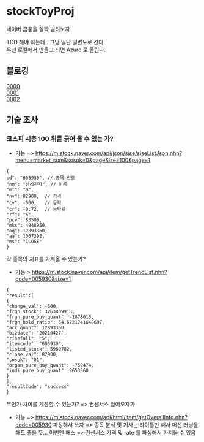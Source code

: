 # stockToyProj

네이버 금웅을 살짝 빌려보자  

TDD 해야 하는데.. 그냥 일단 일변도로 간다.  
우선 로컬에서 만들고 되면 Azure 로 올린다.

## 블로깅
[0000](https://changbaebang.github.io/2021-04-26-toy-project-0000/)   
[0001](https://changbaebang.github.io/2021-04-27-toy-project-0001/)  
[0002](https://changbaebang.github.io/2021-04-29-toy-project-0002/)  



## 기술 조사

### 코스피 시총 100 위를 긁어 올 수 있는 가?
* 가능 => https://m.stock.naver.com/api/json/sise/siseListJson.nhn?menu=market_sum&sosok=0&pageSize=100&page=1
```
{
cd": "005930", // 종목 번호
"nm": "삼성전자", // 이름
"mt": "0",
"nv": 82900,  // 가격
"cv": -600,   // 등락
"cr": -0.72,  // 등락률
"rf": "5",
"pcv": 83500,
"mks": 4948950,
"aq": 12893360,
"aa": 1067392,
"ms": "CLOSE"
}
```
각 종목의 지표를 가져올 수 있는가?
* 가능 > https://m.stock.naver.com/api/item/getTrendList.nhn?code=005930&size=1
```
{
"result":[
{
"change_val": -600,
"frgn_stock": 3263809913,
"frgn_pure_buy_quant": -1878015,
"frgn_hold_ratio": 54.6721741648697,
"acc_quant": 12893360,
"bizdate": "20210427",
"risefall": "5",
"itemcode": "005930",
"listed_stock": 5969782,
"close_val": 82900,
"sosok": "01",
"organ_pure_buy_quant": -759474,
"indi_pure_buy_quant": 2653560
}
],
"resultCode": "success"
}
```
무언가 차이를 계산할 수 있는가?
=> 컨센서스 얻어오자가
* 가능 => https://m.stock.naver.com/api/html/item/getOverallInfo.nhn?code=005930
파싱해서 쓰자
=> 종목 분석 및 기사는 타이틀만 해서 머신 러닝을 해도 좋을 듯... 이번엔 패스
=> 컨센서스 가격 및 rate 를 파싱해서 가져올 수 있음
